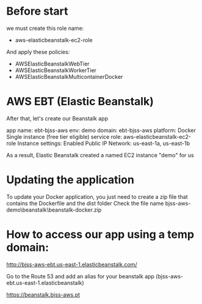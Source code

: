 # Before start

we must create this role name:

- aws-elasticbeanstalk-ec2-role

And apply these policies:

- AWSElasticBeanstalkWebTier
- AWSElasticBeanstalkWorkerTier
- AWSElasticBeanstalkMulticontainerDocker

# AWS EBT (Elastic Beanstalk)

After that, let's create our Beanstalk app

app name: ebt-bjss-aws
env: demo
domain: ebt-bjss-aws
platform: Docker
Single instance (free tier eligible)
service role: aws-elasticbeanstalk-ec2-role
Instance settings: Enabled Public IP
Network: us-east-1a, us-east-1b

As a result, Elastic Beanstalk created a named EC2 instance "demo" for us

# Updating the application

To update your Docker application, you just need to create a zip file that contains the Dockerfile and the dist folder
Check the file name bjss-aws-demo\beanstalk\beanstalk-docker.zip

# How to access our app using a temp domain:

http://bjss-aws-ebt.us-east-1.elasticbeanstalk.com/

Go to the Route 53 and add an alias for your beanstalk app (bjss-aws-ebt.us-east-1.elasticbeanstalk)

https://beanstalk.bjss-aws.pt
